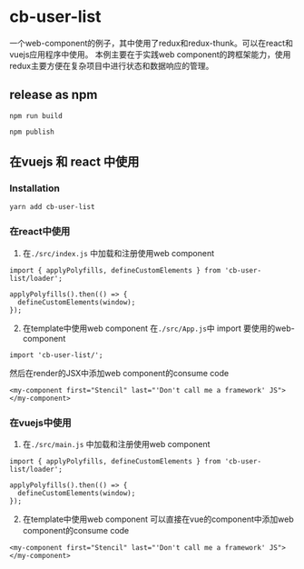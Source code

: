 # cb-user-list

一个web-component的例子，其中使用了redux和redux-thunk。可以在react和vuejs应用程序中使用。
本例主要在于实践web component的跨框架能力，使用redux主要方便在复杂项目中进行状态和数据响应的管理。


## release as npm
```
npm run build
```

```
npm publish
```

## 在vuejs 和 react 中使用
### Installation
```
yarn add cb-user-list
```
### 在react中使用

1. 在`./src/index.js` 中加载和注册使用web component
```
import { applyPolyfills, defineCustomElements } from 'cb-user-list/loader';

applyPolyfills().then(() => {
  defineCustomElements(window);
});
```
2. 在template中使用web component
在`./src/App.js`中 import 要使用的web-component
```
import 'cb-user-list/';
```
然后在render的JSX中添加web component的consume code
```
<my-component first="Stencil" last="'Don't call me a framework' JS"></my-component>
```

### 在vuejs中使用

1. 在`./src/main.js` 中加载和注册使用web component
```
import { applyPolyfills, defineCustomElements } from 'cb-user-list/loader';

applyPolyfills().then(() => {
  defineCustomElements(window);
});
```

2. 在template中使用web component
可以直接在vue的component中添加web component的consume code
```
<my-component first="Stencil" last="'Don't call me a framework' JS"></my-component>
```
